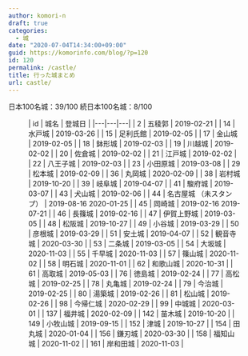 ```yaml
---
author: komori-n
draft: true
categories:
  - 城
date: "2020-07-04T14:34:00+09:00"
guid: https://komorinfo.com/blog/?p=120
id: 120
permalink: /castle/
title: 行った城まとめ
url: castle/
---
```


日本100名城：39/100
続日本100名城：8/100

<figure class="wp-block-table is-style-regular">| id | 城名 | 登城日 |
|---|---|---|
| 2 | 五稜郭 | 2019-02-21 |
| 14 | 水戸城 | 2019-03-26 |
| 15 | 足利氏館 | 2019-02-05 |
| 17 | 金山城 | 2019-02-05 |
| 18 | 鉢形城 | 2019-02-03 |
| 19 | 川越城 | 2019-02-02 |
| 20 | 佐倉城 | 2019-02-02 |
| 21 | 江戸城 | 2019-02-02 |
| 22 | 八王子城 | 2019-02-03 |
| 23 | 小田原城 | 2019-03-08 |
| 29 | 松本城 | 2019-02-09 |
| 36 | 丸岡城 | 2020-02-09 |
| 38 | 岩村城 | 2019-10-20 |
| 39 | 岐阜城 | 2019-04-07 |
| 41 | 駿府城 | 2019-03-07 |
| 43 | 犬山城 | 2019-02-06 |
| 44 | 名古屋城   （未スタンプ） | 2019-08-16   2020-01-25 |
| 45 | 岡崎城 | 2019-02-16   2019-07-21 |
| 46 | 長篠城 | 2019-02-16 |
| 47 | 伊賀上野城 | 2019-03-05 |
| 48 | 松阪城 | 2019-10-27 |
| 49 | 小谷城 | 2019-03-29 |
| 50 | 彦根城 | 2019-03-29 |
| 51 | 安土城 | 2019-04-07 |
| 52 | 観音寺城 | 2020-03-30 |
| 53 | 二条城 | 2019-03-05 |
| 54 | 大坂城 | 2020-11-03 |
| 55 | 千早城 | 2020-11-03 |
| 57 | 篠山城 | 2020-11-02 |
| 58 | 明石城 | 2020-11-01 |
| 62 | 和歌山城 | 2020-10-31 |
| 61 | 高取城 | 2019-05-03 |
| 76 | 徳島城 | 2019-02-24 |
| 77 | 高松城 | 2019-02-25 |
| 78 | 丸亀城 | 2019-02-24 |
| 79 | 今治城 | 2019-02-25 |
| 80 | 湯築城 | 2019-02-26 |
| 81 | 松山城 | 2019-02-26 |
| 98 | 今帰仁城 | 2020-02-29 |
| 99 | 中城城 | 2020-03-01 |
| 137 | 福井城 | 2020-02-09 |
| 142 | 苗木城 | 2019-10-20 |
| 149 | 小牧山城 | 2019-09-15 |
| 152 | 津城 | 2019-10-27 |
| 154 | 田丸城 | 2020-01-04 |
| 156 | 鎌刃城 | 2020-03-30 |
| 158 | 福知山城 | 2020-11-02 |
| 161 | 岸和田城 | 2020-11-03 |

</figure>
